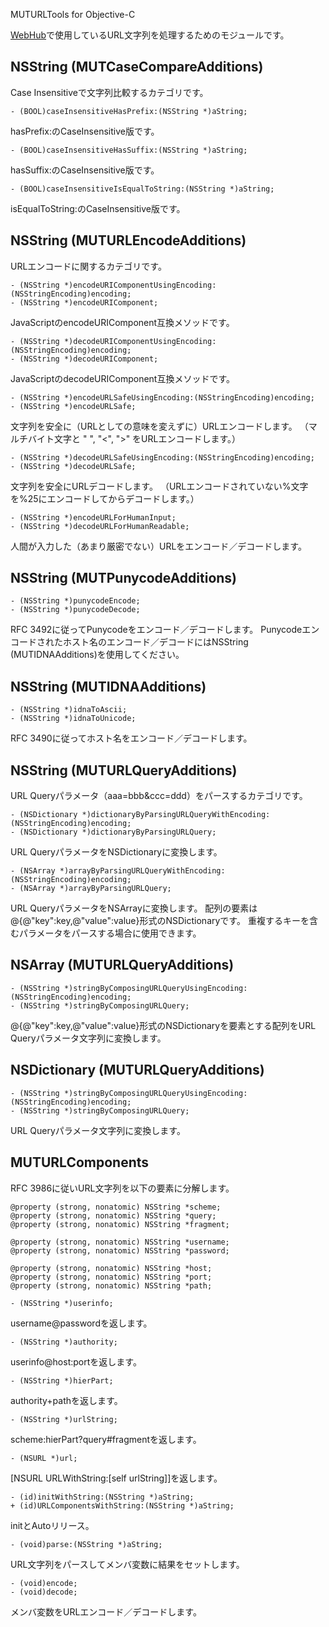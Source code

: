 MUTURLTools for Objective-C

[WebHub](https://itunes.apple.com/jp/app/id597069002?mt=8)で使用しているURL文字列を処理するためのモジュールです。

## NSString (MUTCaseCompareAdditions)

Case Insensitiveで文字列比較するカテゴリです。

    - (BOOL)caseInsensitiveHasPrefix:(NSString *)aString;

hasPrefix:のCaseInsensitive版です。

    - (BOOL)caseInsensitiveHasSuffix:(NSString *)aString;

hasSuffix:のCaseInsensitive版です。

    - (BOOL)caseInsensitiveIsEqualToString:(NSString *)aString;

isEqualToString:のCaseInsensitive版です。

## NSString (MUTURLEncodeAdditions)

URLエンコードに関するカテゴリです。

    - (NSString *)encodeURIComponentUsingEncoding:(NSStringEncoding)encoding;
    - (NSString *)encodeURIComponent;

JavaScriptのencodeURIComponent互換メソッドです。

    - (NSString *)decodeURIComponentUsingEncoding:(NSStringEncoding)encoding;
    - (NSString *)decodeURIComponent;

JavaScriptのdecodeURIComponent互換メソッドです。

    - (NSString *)encodeURLSafeUsingEncoding:(NSStringEncoding)encoding;
    - (NSString *)encodeURLSafe;

文字列を安全に（URLとしての意味を変えずに）URLエンコードします。
（マルチバイト文字と " ", "<", ">" をURLエンコードします。）

    - (NSString *)decodeURLSafeUsingEncoding:(NSStringEncoding)encoding;
    - (NSString *)decodeURLSafe;

文字列を安全にURLデコードします。
（URLエンコードされていない%文字を%25にエンコードしてからデコードします。）

    - (NSString *)encodeURLForHumanInput;
    - (NSString *)decodeURLForHumanReadable;

人間が入力した（あまり厳密でない）URLをエンコード／デコードします。

## NSString (MUTPunycodeAdditions)

    - (NSString *)punycodeEncode;
    - (NSString *)punycodeDecode;

RFC 3492に従ってPunycodeをエンコード／デコードします。
Punycodeエンコードされたホスト名のエンコード／デコードにはNSString (MUTIDNAAdditions)を使用してください。


## NSString (MUTIDNAAdditions)

    - (NSString *)idnaToAscii;
    - (NSString *)idnaToUnicode;

RFC 3490に従ってホスト名をエンコード／デコードします。

## NSString (MUTURLQueryAdditions)

URL Queryパラメータ（aaa=bbb&ccc=ddd）をパースするカテゴリです。

    - (NSDictionary *)dictionaryByParsingURLQueryWithEncoding:(NSStringEncoding)encoding;
    - (NSDictionary *)dictionaryByParsingURLQuery;

URL QueryパラメータをNSDictionaryに変換します。

    - (NSArray *)arrayByParsingURLQueryWithEncoding:(NSStringEncoding)encoding;
    - (NSArray *)arrayByParsingURLQuery;

URL QueryパラメータをNSArrayに変換します。
配列の要素は@{@"key":key,@"value":value}形式のNSDictionaryです。
重複するキーを含むパラメータをパースする場合に使用できます。

## NSArray (MUTURLQueryAdditions)

    - (NSString *)stringByComposingURLQueryUsingEncoding:(NSStringEncoding)encoding;
    - (NSString *)stringByComposingURLQuery;

@{@"key":key,@"value":value}形式のNSDictionaryを要素とする配列をURL Queryパラメータ文字列に変換します。

## NSDictionary (MUTURLQueryAdditions)

    - (NSString *)stringByComposingURLQueryUsingEncoding:(NSStringEncoding)encoding;
    - (NSString *)stringByComposingURLQuery;

URL Queryパラメータ文字列に変換します。 

## MUTURLComponents

RFC 3986に従いURL文字列を以下の要素に分解します。

    @property (strong, nonatomic) NSString *scheme;
    @property (strong, nonatomic) NSString *query;
    @property (strong, nonatomic) NSString *fragment;

    @property (strong, nonatomic) NSString *username;
    @property (strong, nonatomic) NSString *password;

    @property (strong, nonatomic) NSString *host;
    @property (strong, nonatomic) NSString *port;
    @property (strong, nonatomic) NSString *path;

    - (NSString *)userinfo;

username@passwordを返します。

    - (NSString *)authority;

userinfo@host:portを返します。

    - (NSString *)hierPart;

authority+pathを返します。

    - (NSString *)urlString;

scheme:hierPart?query#fragmentを返します。

    - (NSURL *)url;

[NSURL URLWithString:[self urlString]]を返します。

    - (id)initWithString:(NSString *)aString;
    + (id)URLComponentsWithString:(NSString *)aString;

initとAutoリリース。

    - (void)parse:(NSString *)aString;

URL文字列をパースしてメンバ変数に結果をセットします。

    - (void)encode;
    - (void)decode;

メンバ変数をURLエンコード／デコードします。
